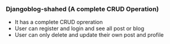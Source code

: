 ### Djangoblog-shahed (A complete CRUD Operation)
- It has a complete CRUD opreration 
- User can register and login and see all post or blog
- User can only delete and update their own post and profile
